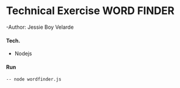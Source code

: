 # Technical Exercise WORD FINDER

-Author: Jessie Boy Velarde

#### Tech.
- Nodejs


#### Run
    -- node wordfinder.js